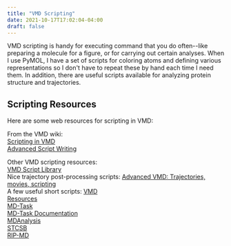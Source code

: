 ```yaml
---
title: "VMD Scripting"
date: 2021-10-17T17:02:04-04:00
draft: false
---
```


VMD scripting is handy for executing command that you do often--like preparing a molecule for a figure, or for carrying out certain analyses. When I use PyMOL, I have a set of scripts for coloring atoms and defining various representations so I don't have to repeat these by hand each time I need them. In addition, there are useful scripts available for analyzing protein structure and trajectories.

## Scripting Resources

Here are some web resources for scripting in VMD:

From the VMD wiki:  
[Scripting in VMD](https://www.ks.uiuc.edu/Training/Tutorials/vmd/tutorial-html/node4.html)  
[Advanced Script Writing](https://www.ks.uiuc.edu/Research/vmd/vmd-1.3/ug/node246.html) 

Other VMD scripting resources:  
[VMD Script Library](https://www.ks.uiuc.edu/Research/vmd/script_library/)  
Nice trajectory post-processing scripts: [Advanced VMD: Trajectories, movies, scripting](https://westgrid.github.io/trainingMaterials/materials/vmd20201028.pdf)  
A few useful short scripts: [VMD](http://titin.abrol.csun.edu/abrollab/protocols/temp_docs/VMD.html)  
[Resources](https://miaolab.ku.edu/resources.html)  
[MD-Task](https://github.com/RUBi-ZA/MD-TASK)  
[MD-Task Documentation](https://md-task.readthedocs.io/en/latest/home.html)  
[MDAnalysis](https://github.com/MDAnalysis/mdanalysis)  
[STCSB](https://github.com/irisa-lab/STCSB)  
[RIP-MD](https://github.com/DLab/RIP-MD)  

